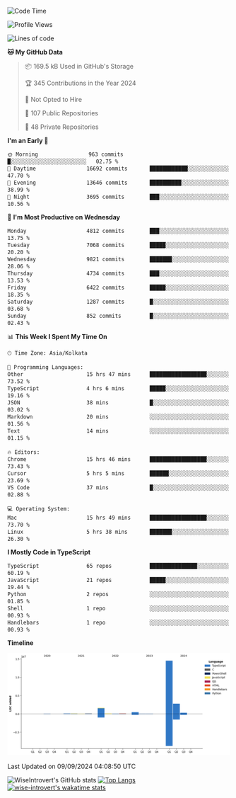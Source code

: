 <!--START_SECTION:waka-->
![Code Time](http://img.shields.io/badge/Code%20Time-1%2C582%20hrs%2034%20mins-blue)

![Profile Views](http://img.shields.io/badge/Profile%20Views-0-blue)

![Lines of code](https://img.shields.io/badge/From%20Hello%20World%20I%27ve%20Written-20.4%20million%20lines%20of%20code-blue)

**🐱 My GitHub Data** 

> 📦 169.5 kB Used in GitHub's Storage 
 > 
> 🏆 345 Contributions in the Year 2024
 > 
> 🚫 Not Opted to Hire
 > 
> 📜 107 Public Repositories 
 > 
> 🔑 48 Private Repositories 
 > 
**I'm an Early 🐤** 

```text
🌞 Morning                963 commits         █░░░░░░░░░░░░░░░░░░░░░░░░   02.75 % 
🌆 Daytime                16692 commits       ████████████░░░░░░░░░░░░░   47.70 % 
🌃 Evening                13646 commits       ██████████░░░░░░░░░░░░░░░   38.99 % 
🌙 Night                  3695 commits        ███░░░░░░░░░░░░░░░░░░░░░░   10.56 % 
```
📅 **I'm Most Productive on Wednesday** 

```text
Monday                   4812 commits        ███░░░░░░░░░░░░░░░░░░░░░░   13.75 % 
Tuesday                  7068 commits        █████░░░░░░░░░░░░░░░░░░░░   20.20 % 
Wednesday                9821 commits        ███████░░░░░░░░░░░░░░░░░░   28.06 % 
Thursday                 4734 commits        ███░░░░░░░░░░░░░░░░░░░░░░   13.53 % 
Friday                   6422 commits        █████░░░░░░░░░░░░░░░░░░░░   18.35 % 
Saturday                 1287 commits        █░░░░░░░░░░░░░░░░░░░░░░░░   03.68 % 
Sunday                   852 commits         █░░░░░░░░░░░░░░░░░░░░░░░░   02.43 % 
```


📊 **This Week I Spent My Time On** 

```text
🕑︎ Time Zone: Asia/Kolkata

💬 Programming Languages: 
Other                    15 hrs 47 mins      ██████████████████░░░░░░░   73.52 % 
TypeScript               4 hrs 6 mins        █████░░░░░░░░░░░░░░░░░░░░   19.16 % 
JSON                     38 mins             █░░░░░░░░░░░░░░░░░░░░░░░░   03.02 % 
Markdown                 20 mins             ░░░░░░░░░░░░░░░░░░░░░░░░░   01.56 % 
Text                     14 mins             ░░░░░░░░░░░░░░░░░░░░░░░░░   01.15 % 

🔥 Editors: 
Chrome                   15 hrs 46 mins      ██████████████████░░░░░░░   73.43 % 
Cursor                   5 hrs 5 mins        ██████░░░░░░░░░░░░░░░░░░░   23.69 % 
VS Code                  37 mins             █░░░░░░░░░░░░░░░░░░░░░░░░   02.88 % 

💻 Operating System: 
Mac                      15 hrs 49 mins      ██████████████████░░░░░░░   73.70 % 
Linux                    5 hrs 38 mins       ███████░░░░░░░░░░░░░░░░░░   26.30 % 
```

**I Mostly Code in TypeScript** 

```text
TypeScript               65 repos            ███████████████░░░░░░░░░░   60.19 % 
JavaScript               21 repos            █████░░░░░░░░░░░░░░░░░░░░   19.44 % 
Python                   2 repos             ░░░░░░░░░░░░░░░░░░░░░░░░░   01.85 % 
Shell                    1 repo              ░░░░░░░░░░░░░░░░░░░░░░░░░   00.93 % 
Handlebars               1 repo              ░░░░░░░░░░░░░░░░░░░░░░░░░   00.93 % 
```



**Timeline**

![Lines of Code chart](https://raw.githubusercontent.com/wise-introvert/wise-introvert/master/assets/bar_graph.png)


 Last Updated on 09/09/2024 04:08:50 UTC
<!--END_SECTION:waka-->

![WiseIntrovert's GitHub stats](https://github-readme-stats.vercel.app/api?username=wise-introvert&count_private=true&show_icons=true)
[![Top Langs](https://github-readme-stats.vercel.app/api/top-langs/?username=wise-introvert&langs_count=10)](https://github.com/anuraghazra/github-readme-stats)
[![wise-introvert's wakatime stats](https://github-readme-stats.vercel.app/api/wakatime?username=wiseintrovert)](https://github.com/anuraghazra/github-readme-stats)
